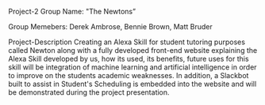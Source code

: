 Project-2
Group Name: "The Newtons”

Group Memebers: Derek Ambrose, Bennie Brown, Matt Bruder

Project-Description Creating an Alexa Skill for student tutoring purposes called Newton along with a fully developed front-end website explaining the Alexa Skill developed by us, how its used, its benefits, future uses for this skill will be integration of machine learning and artificial intelligence in order to improve on the students academic weaknesses. In addition, a Slackbot built to assist in Student's Scheduling is embedded into the website and will be demonstrated during the project presentation. 